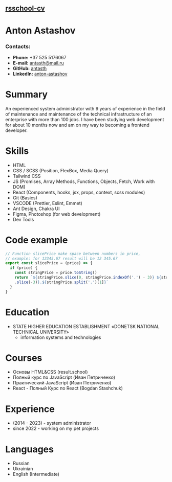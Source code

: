 ## [rsschool-cv](rsccool-cv)

# Anton Astashov

### Contacts:

- **Phone:** +37 525 5176067
- **E-mail:** [antasth@mail.ru](antasth@mail.ru)
- **GitHub:** [antasth](https://github.com/antasth)
- **LinkedIn:** [anton-astashov](https://www.linkedin.com/in/anton-astashov-223bb4268/)

# Summary

An experienced system administrator with 9 years of experience in the field of maintenance and maintenance of the technical infrastructure of an enterprise with more than 100 jobs. I have been studying web development for about 10 months now and am on my way to becoming a frontend developer.

# Skills

- HTML
- CSS / SCSS (Position, FlexBox, Media Query)
- Tailwind CSS
- JS (Promises, Array Methods, Functions, Objects, Fetch, Work with DOM)
- React (Components, hooks, jsx, props, context, scss modules)
- Git (Basics)
- VSCODE (Prettier, Eslint, Emmet)
- Ant Design, Chakra UI
- Figma, Photoshop (for web development)
- Dev Tools

# Code example

```js
// Function slicePrice make space between numbers in price, 
// example: for 12345.67 result will be 12 345.67
export const slicePrice = (price) => {
  if (price) {
    const stringPrice = price.toString()
    return `${stringPrice.slice(0, stringPrice.indexOf('.') - 3)} ${stringPrice.split('.')[0]
    .slice(-3)}.${stringPrice.split('.')[1]}`
  }
}
```

# Education

- STATE HIGHER EDUCATION ESTABLISHMENT «DONETSK NATIONAL TECHNICAL UNIVERSITY»
  * information systems and technologies

# Courses

- Основы HTML&CSS (result.school)
- Полный курс по JavaScript (Иван Петриченко)
- Практический JavaScript (Иван Петриченко)
- React - Полный Курс по React (Bogdan Stashchuk)

# Experience 

- (2014 - 2023) - system administrator
- since 2022 - working on my pet projects

# Languages

- Russian 
- Ukrainian 
- English (Intermediate)